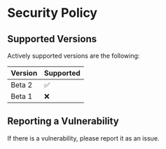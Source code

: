 # Security Policy

## Supported Versions

Actively supported versions are the following:

| Version | Supported          |
| ------- | ------------------ |
| Beta 2   | :white_check_mark: |
| Beta 1   | :x:                |

## Reporting a Vulnerability

If there is a vulnerability, please report it as an issue.
